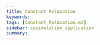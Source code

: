 ```yaml
---
title: Constant Relaxation
keywords: 
tags: [Constant_Relaxation.md]
sidebar: cosimulation_application
summary: 
---
```

